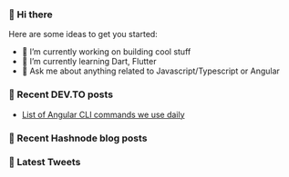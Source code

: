 ### 👋 Hi there

Here are some ideas to get you started:

- 🔭 I’m currently working on building cool stuff
- 🌱 I’m currently learning Dart, Flutter
- 💬 Ask me about anything related to Javascript/Typescript or Angular
<!-- - 📫 How to reach me: ...
- 😄 Pronouns: ...
- ⚡ Fun fact: ... -->

### 📖 Recent DEV.TO posts

<!-- DEVTO:START -->

- [List of Angular CLI commands we use daily](https://dev.to/devminibhati/list-of-angular-cli-commands-we-use-daily-1jab)
<!-- DEVTO:END -->

### 📖 Recent Hashnode blog posts

<!-- HASHNODE:START -->
<!-- HASHNODE:END -->

### 📱 Latest Tweets

<!-- TWITTER:START -->
<!-- TWITTER:END -->
